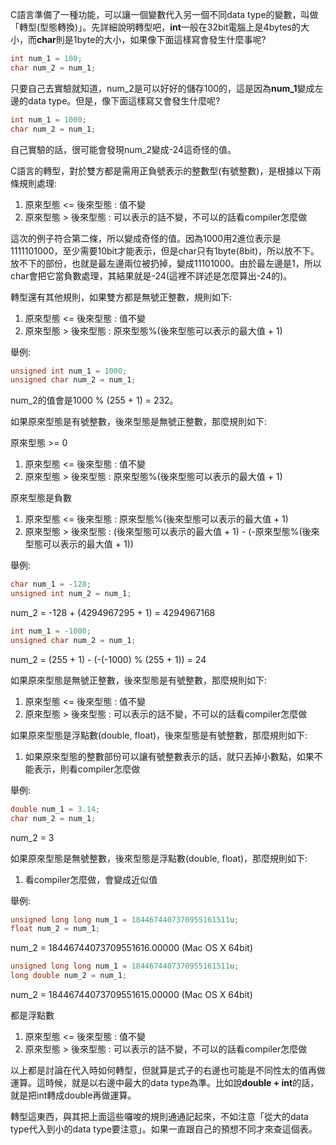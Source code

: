 C語言準備了一種功能，可以讓一個變數代入另一個不同data type的變數，叫做「轉型(型態轉換)」。先詳細說明轉型吧，**int**一般在32bit電腦上是4bytes的大小，而**char**則是1byte的大小，如果像下面這樣寫會發生什麼事呢?

```cpp
int num_1 = 100;
char num_2 = num_1;
```
只要自己去實驗就知道，num_2是可以好好的儲存100的，這是因為**num_1**變成左邊的data type。但是，像下面這樣寫又會發生什麼呢?

```cpp
int num_1 = 1000;
char num_2 = num_1;
```
自己實驗的話，很可能會發現num_2變成-24這奇怪的值。

C語言的轉型，對於雙方都是需用正負號表示的整數型(有號整數)，是根據以下兩條規則處理:

1. 原來型態 &lt;= 後來型態 : 值不變
2. 原來型態 &gt;  後來型態 : 可以表示的話不變，不可以的話看compiler怎麼做

這次的例子符合第二條，所以變成奇怪的值。因為1000用2進位表示是1111101000，至少需要10bit才能表示，但是char只有1byte(8bit)，所以放不下。放不下的部份，也就是最左邊兩位被扔掉，變成11101000。由於最左邊是1，所以char會把它當負數處理，其結果就是-24(這裡不詳述是怎麼算出-24的)。

轉型還有其他規則，如果雙方都是無號正整數，規則如下:

1. 原來型態 &lt;= 後來型態 : 值不變
2. 原來型態 &gt;  後來型態 : 原來型態%(後來型態可以表示的最大值 + 1)

舉例:
```cpp
unsigned int num_1 = 1000;
unsigned char num_2 = num_1;
```
num_2的值會是1000 % (255 + 1) = 232。

如果原來型態是有號整數，後來型態是無號正整數，那麼規則如下:

原來型態 >= 0
1. 原來型態 &lt;= 後來型態 : 值不變
2. 原來型態 &gt;  後來型態 : 原來型態%(後來型態可以表示的最大值 + 1)

原來型態是負數
1. 原來型態 &lt;= 後來型態 : 原來型態%(後來型態可以表示的最大值 + 1)
2. 原來型態 &gt;  後來型態 : (後來型態可以表示的最大值 + 1) - (-原來型態%(後來型態可以表示的最大值 + 1))

舉例:
```cpp
char num_1 = -128;
unsigned int num_2 = num_1;
```
num_2 = -128 + (4294967295 + 1) = 4294967168

```cpp
int num_1 = -1000;
unsigned char num_2 = num_1;
```
num_2 = (255 + 1) - (-(-1000) % (255 + 1)) = 24


如果原來型態是無號正整數，後來型態是有號整數，那麼規則如下:
1. 原來型態 &lt;= 後來型態 : 值不變
2. 原來型態 &gt;  後來型態 : 可以表示的話不變，不可以的話看compiler怎麼做

如果原來型態是浮點數(double, float)，後來型態是有號整數，那麼規則如下:
1. 如果原來型態的整數部份可以讓有號整數表示的話，就只丟掉小數點，如果不能表示，則看compiler怎麼做

舉例:
```cpp
double num_1 = 3.14;
char num_2 = num_1;
```
num_2 = 3

如果原來型態是無號整數，後來型態是浮點數(double, float)，那麼規則如下:
1. 看compiler怎麼做，會變成近似值

舉例:
```cpp
unsigned long long num_1 = 1844674407370955161511u;
float num_2 = num_1;
```
num_2 = 18446744073709551616.00000 (Mac OS X 64bit)

```cpp
unsigned long long num_1 = 1844674407370955161511u;
long double num_2 = num_1;
```
num_2 = 18446744073709551615.00000 (Mac OS X 64bit)

都是浮點數
1. 原來型態 &lt;= 後來型態 : 值不變
2. 原來型態 &gt;  後來型態 : 可以表示的話不變，不可以的話看compiler怎麼做

以上都是討論在代入時如何轉型，但就算是式子的右邊也可能是不同性太的值再做運算。這時候，就是以右邊中最大的data type為準。比如說**double + int**的話，就是把int轉成double再做運算。

轉型這東西，與其把上面這些囉唆的規則通通記起來，不如注意「從大的data type代入到小的data type要注意」。如果一直跟自己的預想不同才來查這個表。